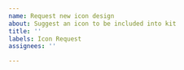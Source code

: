 ```yaml
---
name: Request new icon design
about: Suggest an icon to be included into kit
title: ''
labels: Icon Request
assignees: ''

---
```



